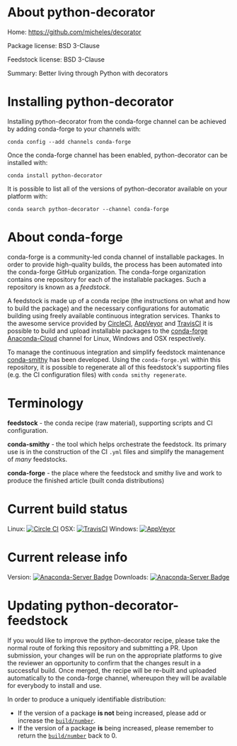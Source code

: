 About python-decorator
======================

Home: https://github.com/micheles/decorator

Package license: BSD 3-Clause

Feedstock license: BSD 3-Clause

Summary: Better living through Python with decorators



Installing python-decorator
===========================

Installing python-decorator from the conda-forge channel can be achieved by adding conda-forge to your channels with:

```
conda config --add channels conda-forge
```

Once the conda-forge channel has been enabled, python-decorator can be installed with:

```
conda install python-decorator
```

It is possible to list all of the versions of python-decorator available on your platform with:

```
conda search python-decorator --channel conda-forge
```


About conda-forge
=================

conda-forge is a community-led conda channel of installable packages.
In order to provide high-quality builds, the process has been automated into the
conda-forge GitHub organization. The conda-forge organization contains one repository 
for each of the installable packages. Such a repository is known as a *feedstock*.

A feedstock is made up of a conda recipe (the instructions on what and how to build
the package) and the necessary configurations for automatic building using freely
available continuous integration services. Thanks to the awesome service provided by
[CircleCI](https://circleci.com/), [AppVeyor](http://www.appveyor.com/)
and [TravisCI](https://travis-ci.org/) it is possible to build and upload installable
packages to the [conda-forge](https://anaconda.org/conda-forge)
[Anaconda-Cloud](http://docs.anaconda.org/) channel for Linux, Windows and OSX respectively.

To manage the continuous integration and simplify feedstock maintenance
[conda-smithy](http://github.com/conda-forge/conda-smithy) has been developed.
Using the ``conda-forge.yml`` within this repository, it is possible to regenerate all of
this feedstock's supporting files (e.g. the CI configuration files) with ``conda smithy regenerate``.


Terminology
===========

**feedstock** - the conda recipe (raw material), supporting scripts and CI configuration.

**conda-smithy** - the tool which helps orchestrate the feedstock.
                   Its primary use is in the construction of the CI ``.yml`` files
                   and simplify the management of *many* feedstocks.

**conda-forge** - the place where the feedstock and smithy live and work to
                  produce the finished article (built conda distributions)

Current build status
====================

Linux: [![Circle CI](https://circleci.com/gh/conda-forge/python-decorator-feedstock.svg?style=svg)](https://circleci.com/gh/conda-forge/python-decorator-feedstock)
OSX: [![TravisCI](https://travis-ci.org/conda-forge/python-decorator-feedstock.svg?branch=master)](https://travis-ci.org/conda-forge/python-decorator-feedstock) 
Windows: [![AppVeyor](https://ci.appveyor.com/api/projects/status/github/conda-forge/python-decorator-feedstock?svg=True)](https://ci.appveyor.com/project/conda-forge/python-decorator-feedstock/branch/master)

Current release info
====================
Version: [![Anaconda-Server Badge](https://anaconda.org/conda-forge/python-decorator/badges/version.svg)](https://anaconda.org/conda-forge/python-decorator)
Downloads: [![Anaconda-Server Badge](https://anaconda.org/conda-forge/python-decorator/badges/downloads.svg)](https://anaconda.org/conda-forge/python-decorator)


Updating python-decorator-feedstock
===================================

If you would like to improve the python-decorator recipe, please take the normal
route of forking this repository and submitting a PR. Upon submission, your changes will
be run on the appropriate platforms to give the reviewer an opportunity to confirm that the
changes result in a successful build. Once merged, the recipe will be re-built and uploaded
automatically to the conda-forge channel, whereupon they will be available for everybody to
install and use.

In order to produce a uniquely identifiable distribution:
 * If the version of a package **is not** being increased, please add or increase
   the [``build/number``](http://conda.pydata.org/docs/building/meta-yaml.html#build-number-and-string). 
 * If the version of a package **is** being increased, please remember to return
   the [``build/number``](http://conda.pydata.org/docs/building/meta-yaml.html#build-number-and-string)
   back to 0.
